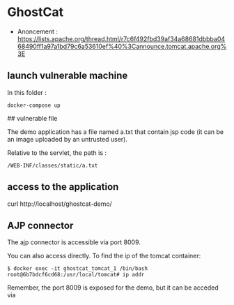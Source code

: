 # GhostCat

- Anoncement : https://lists.apache.org/thread.html/r7c6f492fbd39af34a68681dbbba0468490ff1a97a1bd79c6a53610ef%40%3Cannounce.tomcat.apache.org%3E
 
## launch vulnerable machine

In this folder :
```
docker-compose up
```

## vulnerable file

The demo application has a file named a.txt that contain jsp code (it can be an image uploaded by an untrusted user).

Relative to the servlet, the path is :
```
/WEB-INF/classes/static/a.txt
```

## access to the application

curl http://localhost/ghostcat-demo/


## AJP connector

The ajp connector is accessible via port 8009.

You can also access directly. To find the ip of the tomcat container:
```
$ docker exec -it ghostcat_tomcat_1 /bin/bash
root@6b7bdcf6cd68:/usr/local/tomcat# ip addr
```
Remember, the port 8009 is exposed for the demo, but it can be acceded via 